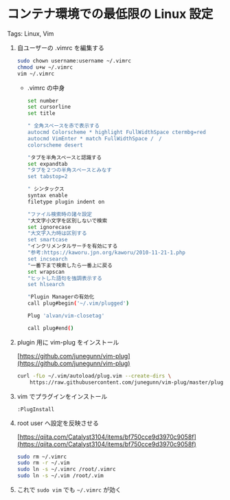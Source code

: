 # コンテナ環境での最低限の Linux 設定

Tags: Linux, Vim

1. 自ユーザーの .vimrc を編集する
    
    ```bash
    sudo chown username:username ~/.vimrc
    chmod u+w ~/.vimrc
    vim ~/.vimrc
    ```
    
    - .vimrc の中身
        
        ```bash
        set number
        set cursorline
        set title
        
        " 全角スペースを赤で表示する
        autocmd Colorscheme * highlight FullWidthSpace ctermbg=red
        autocmd VimEnter * match FullWidthSpace /　/
        colorscheme desert
        
        "タブを半角スペースと認識する
        set expandtab
        "タブを２つの半角スペースとみなす
        set tabstop=2
        
        " シンタックス
        syntax enable
        filetype plugin indent on
        
        "ファイル検索時の諸々設定
        "大文字小文字を区別しないで検索
        set ignorecase
        "大文字入力時は区別する
        set smartcase
        "インクリメンタルサーチを有効にする
        "参考:https://kaworu.jpn.org/kaworu/2010-11-21-1.php
        set incsearch
        "一番下まで検索したら一番上に戻る
        set wrapscan
        "ヒットした語句を強調表示する
        set hlsearch
        
        "Plugin Managerの有効化
        call plug#begin('~/.vim/plugged')
        
        Plug 'alvan/vim-closetag'
        
        call plug#end()
        ```
        
2. plugin 用に vim-plug をインストール
    
    [https://github.com/junegunn/vim-plug](https://github.com/junegunn/vim-plug)
    
    ```bash
    curl -fLo ~/.vim/autoload/plug.vim --create-dirs \
        https://raw.githubusercontent.com/junegunn/vim-plug/master/plug.vim
    ```
    
3. vim でプラグインをインストール
    
    `:PlugInstall`
    
4. root user へ設定を反映させる
    
    [https://qiita.com/Catalyst3104/items/bf750cce9d3970c9058f](https://qiita.com/Catalyst3104/items/bf750cce9d3970c9058f)
    
    ```bash
    sudo rm ~/.vimrc
    sudo rm -r ~/.vim
    sudo ln -s ~/.vimrc /root/.vimrc
    sudo ln -s ~/.vim /root/.vim
    ```
    
5. これで `sudo vim` でも `~/.vimrc` が効く